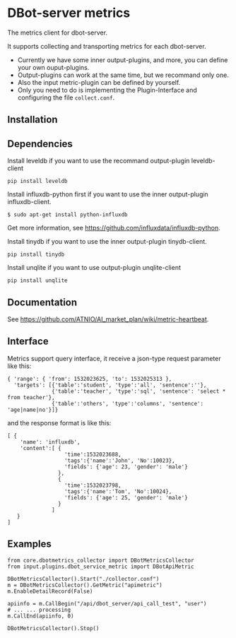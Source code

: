 # DBot-server metrics
The metrics client for dbot-server.

It supports collecting and transporting metrics for each dbot-server.  
* Currently we have some inner output-plugins, and more, you can define your own ouput-plugins. 
* Output-plugins can work at the same time, but we recommand only one.
* Also the input metric-plugin can be defined by yourself. 
* Only you need to do is implementing the Plugin-Interface and configuring the file `collect.conf`.

## Installation  


## Dependencies
Install leveldb if you want to use the recommand output-plugin leveldb-client
```
pip install leveldb
```

Install influxdb-python first if you want to use the inner output-plugin influxdb-client.
```
$ sudo apt-get install python-influxdb
```

Get more information, see https://github.com/influxdata/influxdb-python.

Install tinydb if you want to use the inner output-plugin tinydb-client.
```
pip install tinydb
```

Install unqlite if you want to use output-plugin unqlite-client
```
pip install unqlite
```

## Documentation  
See https://github.com/ATNIO/AI_market_plan/wiki/metric-heartbeat.

## Interface
Metrics support query interface, it receive a json-type request parameter like this:
```
{ 'range': { 'from': 1532023625, 'to': 1532025313 },
  'targets': [{'table':'student', 'type':'all', 'sentence':''},
              {'table':'teacher', 'type':'sql', 'sentence': 'select * from teacher'},
              {'table':'others', 'type':'columns', 'sentence': 'age|name|no'}]}
```
and the response format is like this:
```
[ {
    'name': 'influxdb',
    'content':[ {
                  'time':1532023688,
                  'tags':{'name':'John', 'No':10023},
                  'fields': {'age': 23, 'gender': 'male'} 
                },
                {
                  'time':1532023798,
                  'tags':{'name':'Tom', 'No':10024},
                  'fields': {'age': 25, 'gender': 'male'}
                }
              ]
   }
]
```

## Examples
```
from core.dbotmetrics_collector import DBotMetricsCollector
from input.plugins.dbot_service_metric import DBotApiMetric

DBotMetricsCollector().Start("./collector.conf")
m = DBotMetricsCollector().GetMetric("apimetric")
m.EnableDetailRecord(False)

apiinfo = m.CallBegin("/api/dbot_server/api_call_test", "user")
# ... ... processing
m.CallEnd(apiinfo, 0)

DBotMetricsCollector().Stop()
```
